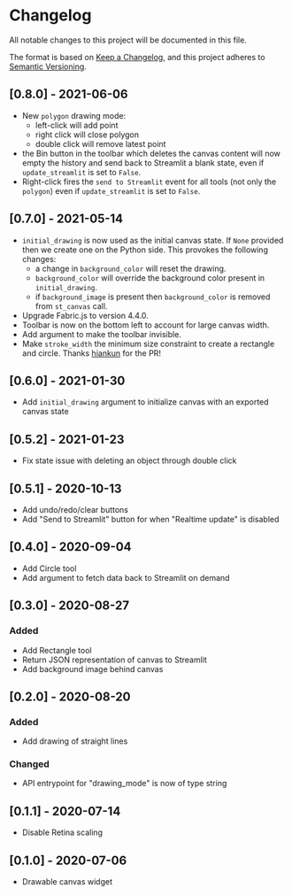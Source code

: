# Changelog

All notable changes to this project will be documented in this file.

The format is based on [Keep a Changelog](https://keepachangelog.com/en/1.0.0/),
and this project adheres to [Semantic Versioning](https://semver.org/spec/v2.0.0.html).

## [0.8.0] - 2021-06-06

- New `polygon` drawing mode:
  - left-click will add point
  - right click will close polygon
  - double click will remove latest point
- the Bin button in the toolbar which deletes the canvas content will now empty the history and send back to Streamlit a blank state, even if `update_streamlit` is set to `False`.
- Right-click fires the `send to Streamlit` event for all tools (not only the `polygon`) even if `update_streamlit` is set to `False`.

## [0.7.0] - 2021-05-14

- `initial_drawing` is now used as the initial canvas state. If `None` provided then we create one on the Python side. This provokes the following changes:
  - a change in `background_color` will reset the drawing.
  - `background_color` will override the background color present in `initial_drawing`.
  - if `background_image` is present then `background_color` is removed from `st_canvas` call.
- Upgrade Fabric.js to version 4.4.0.
- Toolbar is now on the bottom left to account for large canvas width.
- Add argument to make the toolbar invisible.
- Make `stroke_width` the minimum size constraint to create a rectangle and circle. Thanks [hiankun](https://github.com/hiankun) for the PR!

## [0.6.0] - 2021-01-30

- Add `initial_drawing` argument to initialize canvas with an exported canvas state

## [0.5.2] - 2021-01-23

- Fix state issue with deleting an object through double click

## [0.5.1] - 2020-10-13

- Add undo/redo/clear buttons
- Add "Send to Streamlit" button for when "Realtime update" is disabled

## [0.4.0] - 2020-09-04

- Add Circle tool
- Add argument to fetch data back to Streamlit on demand

## [0.3.0] - 2020-08-27

### Added

- Add Rectangle tool
- Return JSON representation of canvas to Streamlit
- Add background image behind canvas

## [0.2.0] - 2020-08-20

### Added

- Add drawing of straight lines

### Changed

- API entrypoint for "drawing_mode" is now of type string

## [0.1.1] - 2020-07-14

- Disable Retina scaling

## [0.1.0] - 2020-07-06

- Drawable canvas widget
